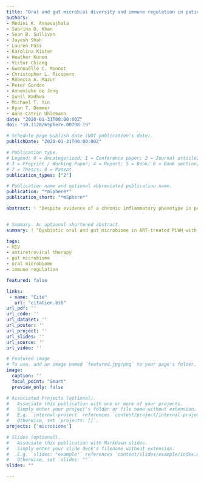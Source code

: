 ```yaml
---
title: "Oral and gut microbial diversity and immune regulation in patients with HIV on antiretroviral therapy"
authors:
- Medini K. Annavajhala
- Sabrina D. Khan
- Sean B. Sullivan
- Jayesh Shah
- Lauren Pass
- Karolina Kister
- Heather Kunen
- Victor Chiang
- Gwennaëlle C. Monnot
- Christopher L. Ricupero
- Rebecca A. Mazur
- Peter Gordon
- Annemieke de Jong
- Sunil Wadhwa
- Michael T. Yin
- Ryan T. Demmer
- Anne-Catrin Uhlemann
date: "2020-01-31T00:00:00Z"
doi: "10.1128/mSphere.00798-19"

# Schedule page publish date (NOT publication's date).
publishDate: "2020-01-31T00:00:00Z"

# Publication type.
# Legend: 0 = Uncategorized; 1 = Conference paper; 2 = Journal article;
# 3 = Preprint / Working Paper; 4 = Report; 5 = Book; 6 = Book section;
# 7 = Thesis; 8 = Patent
publication_types: ["2"]

# Publication name and optional abbreviated publication name.
publication: "*mSphere*"
publication_short: "*mSphere*"

abstract: ! "Despite evidence of a chronic inflammatory phenotype in people living with HIV (PLWH) on antiretroviral therapy (ART), the role of oral microbiota in chronic immune activation has not been fully explored. We aimed to determine the relationship between oral and gut microbiome diversity and chronic systemic inflammation in ART-treated PLWH with prevalent severe periodontitis, an inflammatory condition commonly associated with HIV infection. We assessed bacterial and fungal communities at oral and gastrointestinal sites in a cohort (n=52) of primarily postmenopausal women on ART using 16S rRNA and internal transcribed spacer (ITS) sequencing and measured cellular and soluble markers of inflammation and immune dysfunction. Linear mixed-effect regression and differential abundance analyses were used to associate clinical characteristics and immunological markers with bacterial and fungal diversity and community composition. Bacterial alpha-diversity in plaque, saliva, and gut was associated with different immunological markers, while mycobial diversity was not associated with soluble or cellular biomarkers of immune stimulation or T cell dysfunction. Furthermore, lipopolysaccharide-positive (LPS+) bacteria previously linked to inflammatory outcomes were enriched at oral sites in patients with severe periodontitis. Fungal alpha-diversity was reduced in plaque from teeth with higher clinical attachment loss, a marker of periodontitis, and in saliva and plaque from patients with a history of AIDS. Our results show that both bacterial and fungal oral microbiome communities likely play a role in chronic systemic immune activation in PLWH. Thus, interventions targeting both inflammation and the microbiome, particularly in the oral cavity, may be necessary to reduce chronic immune dysregulation in patients with HIV.<br><br><strong>Importance</strong><br><br>A feedback loop between dysbiotic gut microbiota, increased translocation of microbial products such as lipopolysaccharide, and inflammation has been hypothesized to cause immune system dysfunction in early HIV infection. However, despite evidence of a chronic inflammatory phenotype in patients on antiretroviral therapy (ART), the role of oral microbiota in systemic immune activation and the relationship between oral and gut bacterial and fungal diversity have not been explored. Our study suggests a crucial role for oral bacterial and fungal communities in long-term systemic immune activation in patients on ART, expanding the current paradigm focused on gut bacteria. Our results indicate that interventions targeting both inflammation and microbial diversity are needed to mitigate oral inflammationrelated comorbidities particularly in HIV-positive patients. More broadly, these findings can bolster general models of microbiome-mediated chronic systemic immune activation and aid the development of precise microbiota-targeted interventions to reverse chronic inflammation." 


# Summary. An optional shortened abstract.
summary: ! "Dysbiotic oral and gut microbiome in ART-treated PLWH with prevalent severe periodontitis"

tags:
- HIV
- antiretroviral therapy
- gut microbiome
- oral microbiome
- immune regulation

featured: false

links:
 - name: "Cite"
   url: "citation.bib"
url_pdf: ''
url_code: ''
url_dataset: ''
url_poster: ''
url_project: ''
url_slides: ''
url_source: ''
url_video: ''

# Featured image
# To use, add an image named `featured.jpg/png` to your page's folder. 
image:
  caption: ''
  focal_point: "Smart"
  preview_only: false

# Associated Projects (optional).
#   Associate this publication with one or more of your projects.
#   Simply enter your project's folder or file name without extension.
#   E.g. `internal-project` references `content/project/internal-project/index.md`.
#   Otherwise, set `projects: []`.
projects: ['microbiome']

# Slides (optional).
#   Associate this publication with Markdown slides.
#   Simply enter your slide deck's filename without extension.
#   E.g. `slides: "example"` references `content/slides/example/index.md`.
#   Otherwise, set `slides: ""`.
slides: ""

---
```

